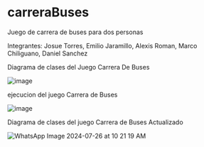 # carreraBuses
Juego de carrera de buses para dos personas

Integrantes: Josue Torres, Emilio Jaramillo, Alexis Roman, Marco Chiliguano, Daniel Sanchez

Diagrama de clases del Juego Carrera De Buses


![image](https://github.com/user-attachments/assets/dcb899a4-8de7-4393-a69c-b132ea0d7104)


ejecucion del juego Carrera de Buses

![image](https://github.com/user-attachments/assets/6313b463-88da-4c74-b59b-61220e9f3ad8)

Diagrama de clases del juego Carrera de Buses Actualizado

![WhatsApp Image 2024-07-26 at 10 21 19 AM](https://github.com/user-attachments/assets/98e1a92f-b614-41e5-aa26-130c3c581ef6)
